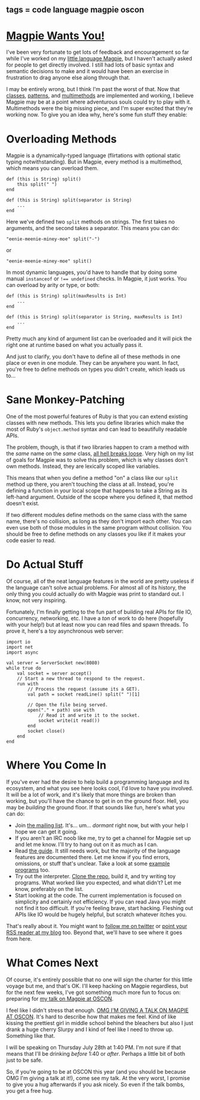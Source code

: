 tags = code language magpie oscon
---

# [Magpie Wants You!](http://journal.stuffwithstuff.com/2011/06/06/magpie-wants-you/ "Magpie Wants You!")

I've been very fortunate to get lots of feedback and encouragement so far
while I've worked on my [little language Magpie](http://magpie.stuffwithstuff.com), but I haven't actually
asked for people to get directly involved. I still had lots of basic syntax
and semantic decisions to make and it would have been an exercise in
frustration to drag anyone else along through that.


I may be entirely wrong, but I think I'm past the worst of that. Now that
[classes](http://magpie.stuffwithstuff.com/classes.html), [patterns](http://magpie.stuffwithstuff.com/patterns.html), and [multimethods](http://magpie.stuffwithstuff.com/multimethods.html) are implemented and
working, I believe Magpie may be at a point where adventurous souls could try
to play with it. Multimethods were the big missing piece, and I'm super
excited that they're working now. To give you an idea why, here's some fun
stuff they enable:


# Overloading Methods

Magpie is a dynamically-typed language (flirtations with optional static
typing notwithstanding). But in Magpie, every method is a multimethod, which
means you can overload them.



    def (this is String) split()
        this split(" ")
    end

    def (this is String) split(separator is String)
        ...
    end


Here we've defined two `split` methods on strings. The first takes no
arguments, and the second takes a separator. This means you can do:



    "eenie-meenie-miney-moe" split("-")


or



    "eenie-meenie-miney-moe" split()


In most dynamic languages, you'd have to handle that by doing some manual
`instanceof` or `!== undefined` checks. In Magpie, it just works. You can
overload by arity or type, or both:



    def (this is String) split(maxResults is Int)
        ...
    end

    def (this is String) split(separator is String, maxResults is Int)
        ...
    end


Pretty much any kind of argument list can be overloaded and it will pick the
right one at runtime based on what you actually pass it.

And just to clarify, you don't have to define all of these methods in one
place or even in one module. They can be anywhere you want. In fact, you're
free to define methods on types you didn't create, which leads us to…

# Sane Monkey-Patching

One of the most powerful features of Ruby is that you can extend existing
classes with new methods. This lets you define libraries which make the most
of Ruby's `object.method` syntax and can lead to beautifully readable APIs.

The problem, though, is that if two libraries happen to cram a method with the
_same_ name on the _same_ class, [all hell breaks loose](http://www.benjamincoe.com/post/6234388028/why-i-hate-ruby-or-at-least-some-common-practices-of). Very high on my
list of goals for Magpie was to solve this problem, which is why classes don't
own methods. Instead, they are lexically scoped like variables.


This means that when you define a method "on" a class like our `split` method
up there, you aren't touching the class at all. Instead, you're defining a
function in your local scope that happens to take a String as its left-hand
argument. Outside of the scope where you defined it, that method doesn't
exist.

If two different modules define methods on the same class with the same name,
there's no collision, as long as they don't import each other. You can even
use both of those modules in the same program without collision. You should be
free to define methods on any classes you like if it makes your code easier to
read.

# Do Actual Stuff

Of course, all of the neat language features in the world are pretty useless
if the language can't solve actual problems. For almost all of its history,
the only thing you could actually do with Magpie was print to standard out. I
know, not very inspiring.

Fortunately, I'm finally getting to the fun part of building real APIs for
file IO, concurrency, networking, etc. I have a _ton_ of work to do here
(hopefully with your help!) but at least now you can read files and spawn
threads. To prove it, here's a toy asynchronous web server:



    import io
    import net
    import async

    val server = ServerSocket new(8080)
    while true do
        val socket = server accept()
        // Start a new thread to respond to the request.
        run with
            // Process the request (assume its a GET).
            val path = socket readLine() split(" ")[1]

            // Open the file being served.
            open("." + path) use with
                // Read it and write it to the socket.
                socket write(it read())
            end
            socket close()
        end
    end


# Where You Come In

If you've ever had the desire to help build a programming language and its
ecosystem, and what you see here looks cool, I'd love to have you involved. It
will be a lot of work, and it's likely that more things are broken than
working, but you'll have the chance to get in on the ground floor. Hell, you
may be _building_ the ground floor. If that sounds like fun, here's what you
can do:

  * Join [the mailing list][52]. It's… um… _dormant_ right now, but with your help I hope we can get it going.
  * If you aren't an IRC noob like me, try to get a channel for Magpie set up and let me know. I'll try to hang out on it as much as I can.
  * Read [the guide](http://magpie.stuffwithstuff.com/). It still needs work, but the majority of the language features are documented there. Let me know if you find errors, omissions, or stuff that's unclear. Take a look at some [example programs][54] too.
  * Try out the interpreter. [Clone the repo][55], build it, and try writing toy programs. What worked like you expected, and what didn't? Let me know, preferably on the list.
  * Start looking at the code. The current implementation is focused on simplicity and certainly not efficiency. If you can read Java you might not find it too difficult. If you're feeling brave, start hacking. Fleshing out APIs like IO would be hugely helpful, but scratch whatever itches you.

   [52]: http://groups.google.com/group/magpie-lang?pli=1
   [54]: https://github.com/munificent/magpie/tree/master/example
   [55]: https://github.com/munificent/magpie

That's really about it. You might want to [follow me on twitter][56] or [point
your RSS reader at my blog](http://journal.stuffwithstuff.com) too. Beyond that, we'll have to see where it
goes from here.

   [56]: http://twitter.com/#!/munificentbob

# What Comes Next

Of course, it's entirely possible that no one will sign the charter for this
little voyage but me, and that's OK. I'll keep hacking on Magpie regardless,
but for the next few weeks, I've got something much more fun to focus on:
preparing for [my talk on Magpie at OSCON](http://www.oscon.com/oscon2011/public/schedule/detail/18551).


I feel like I didn't stress that enough. [OMG I'M GIVING A TALK ON MAGPIE AT
OSCON](http://www.oscon.com/oscon2011/public/schedule/detail/18551). It's hard to describe how that makes me feel. Kind of like kissing
the prettiest girl in middle school behind the bleachers but also I just drank
a huge cherry Slurpy and I kind of feel like I need to throw up. Something
like that.


I will be speaking on Thursday July 28th at 1:40 PM. I'm not sure if that
means that I'll be drinking _before_ 1:40 or _after_. Perhaps a little bit of
both just to be safe.

So, if you're going to be at OSCON this year (and you should be because OMG
I'm giving a talk at it!), come see my talk. At the very worst, I promise to
give you a hug afterwards if you ask nicely. So even if the talk bombs, you
get a free hug.
